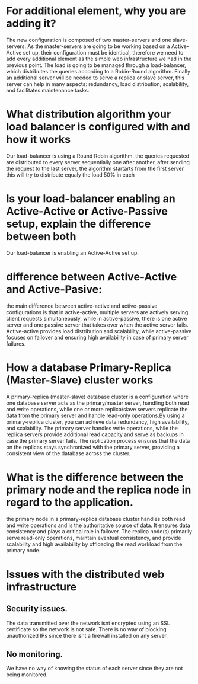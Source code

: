 # For additional element, why you are adding it?

The new configuration is composed of two master-servers and one slave-servers. As the master-servers are going to be working based on a Active-Active set up, their configuration must be identical, therefore we need to add every additional element as the simple web infrastructure we had in the previous point. The load is going to be managed through a load-balancer, which distributes the queries according to a Robin-Round algorithm. Finally an additional server will be needed to serve a replica or slave server, this server can help in many aspects: redundancy, load distribution, scalability, and facilitates maintenance tasks.

# What distribution algorithm your load balancer is configured with and how it works
Our load-balancer is using a Round Robin algorithm. the queries requested are distributed to every server sequentially one after another, after sending the request to the last server, the algorithm startarts from the first server.
this will try to distribute equaly the load 50% in each

# Is your load-balancer enabling an Active-Active or Active-Passive setup, explain the difference between both
Our load-balancer is enabling an Active-Active set up. 
# difference between Active-Active and Active-Pasive:
the main difference between active-active and active-passive configurations is that in active-active, multiple servers are actively serving client requests simultaneously, while in active-passive, there is one active server and one passive server that takes over when the active server fails. Active-active provides load distribution and scalability, while active-passive focuses on failover and ensuring high availability in case of primary server failures.
# How a database Primary-Replica (Master-Slave) cluster works
A primary-replica (master-slave) database cluster is a configuration where one database server acts as the primary/master server, handling both read and write operations, while one or more replica/slave servers replicate the data from the primary server and handle read-only operations.By using a primary-replica cluster, you can achieve data redundancy, high availability, and scalability. The primary server handles write operations, while the replica servers provide additional read capacity and serve as backups in case the primary server fails. The replication process ensures that the data on the replicas stays synchronized with the primary server, providing a consistent view of the database across the cluster.
# What is the difference between the primary node and the replica node in regard to the application.
the primary node in a primary-replica database cluster handles both read and write operations and is the authoritative source of data. It ensures data consistency and plays a critical role in failover. The replica node(s) primarily serve read-only operations, maintain eventual consistency, and provide scalability and high availability by offloading the read workload from the primary node.

# Issues with the distributed web infrastructure

## Security issues.
The data transmitted over the network isnt encrypted using an SSL certificate so the network is not safe. There is no way of blocking unauthorized IPs since there isnt a firewall installed on any server.
## No monitoring.
We have no way of knowing the status of each server since they are not being monitored.
